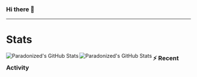 ### Hi there 👋

---
# Stats
<img align="left" alt="Paradonized's GitHub Stats" src="https://github-readme-stats.vercel.app/api?username=Paradonized&show_icons=true&hide_border=true&theme=github_dark" />

<img align="left" alt="Paradonized's GitHub Stats" src="https://github-readme-stats.vercel.app/api/top-langs/?username=Paradonized&layout=compact&hide_border=true&theme=github_dark" />

### :zap: Recent Activity
<!--START_SECTION:activity-->

<!--END_SECTION:activity-->
